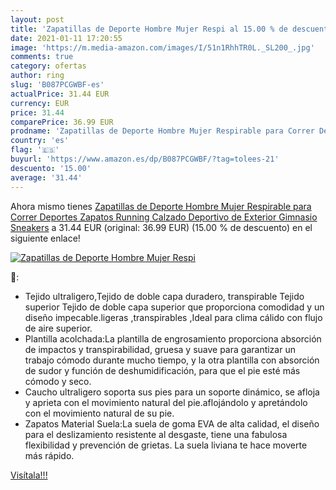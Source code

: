 ```yaml
---
layout: post
title: 'Zapatillas de Deporte Hombre Mujer Respi al 15.00 % de descuento'
date: 2021-01-11 17:20:55
image: 'https://m.media-amazon.com/images/I/51n1RhhTR0L._SL200_.jpg'
comments: true
category: ofertas
author: ring
slug: 'B087PCGWBF-es'
actualPrice: 31.44 EUR
currency: EUR
price: 31.44
comparePrice: 36.99 EUR
prodname: 'Zapatillas de Deporte Hombre Mujer Respirable para Correr Deportes Zapatos Running Calzado Deportivo de Exterior Gimnasio Sneakers'
country: 'es'
flag: '🇪🇸'
buyurl: 'https://www.amazon.es/dp/B087PCGWBF/?tag=tolees-21'
descuento: '15.00'
average: '31.44'
---
```


Ahora mismo tienes [Zapatillas de Deporte Hombre Mujer Respirable para Correr Deportes Zapatos Running Calzado Deportivo de Exterior Gimnasio Sneakers](https://www.amazon.es/dp/B087PCGWBF/?tag=tolees-21) a 31.44 EUR (original: 36.99 EUR) (15.00 %  de descuento) en el siguiente enlace!

[![Zapatillas de Deporte Hombre Mujer Respi](https://m.media-amazon.com/images/I/51n1RhhTR0L._SL200_.jpg)](https://www.amazon.es/dp/B087PCGWBF/?tag=tolees-21)

🔎:

- Tejido ultraligero,Tejido de doble capa duradero, transpirable Tejido superior Tejido de doble capa superior que proporciona comodidad y un diseño impecable.ligeras ,transpirables ,Ideal para clima cálido con flujo de aire superior.
- Plantilla acolchada:La plantilla de engrosamiento proporciona absorción de impactos y transpirabilidad, gruesa y suave para garantizar un trabajo cómodo durante mucho tiempo, y la otra plantilla con absorción de sudor y función de deshumidificación, para que el pie esté más cómodo y seco.
- Caucho ultraligero soporta sus pies para un soporte dinámico, se afloja y aprieta con el movimiento natural del pie.aflojándolo y apretándolo con el movimiento natural de su pie.
- Zapatos Material Suela:La suela de goma EVA de alta calidad, el diseño para el deslizamiento resistente al desgaste, tiene una fabulosa flexibilidad y prevención de grietas. La suela liviana te hace moverte más rápido.

[Visítala!!!](https://www.amazon.es/dp/B087PCGWBF/?tag=tolees-21)
